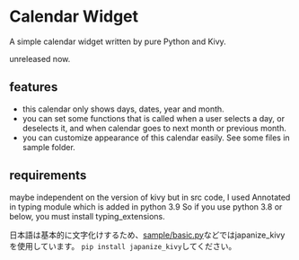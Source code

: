 # Calendar Widget

A simple calendar widget written by pure Python and Kivy.

unreleased now.

## features

- this calendar only shows days, dates, year and month.
- you can set some functions that is called when a user selects a day, or deselects it, and when calendar goes to next month or previous month.
- you can customize appearance of this calendar easily. See some files in sample folder.



## requirements

maybe independent on the version of kivy
but in src code, I used Annotated in typing module which is added in python 3.9
So if you use python 3.8 or below, you must install typing_extensions.


日本語は基本的に文字化けするため、[sample/basic.py](sample/basic.py)などではjapanize_kivyを使用しています。
`pip install japanize_kivy`してください。
